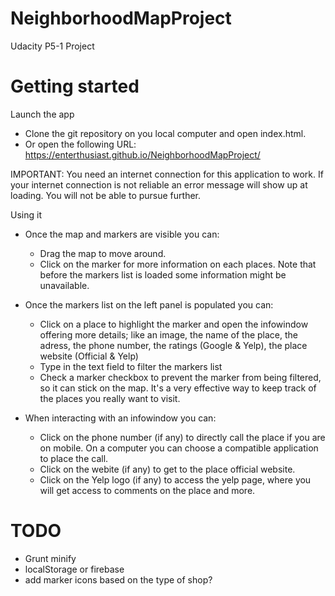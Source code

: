 # NeighborhoodMapProject
Udacity P5-1 Project

Getting started
===============

Launch the app
- Clone the git repository on you local computer and open index.html.
- Or open the following URL: https://enterthusiast.github.io/NeighborhoodMapProject/

IMPORTANT: You need an internet connection for this application to work.
If your internet connection is not reliable an error message will show up at loading.
You will not be able to pursue further.

Using it
- Once the map and markers are visible you can:
	- Drag the map to move around.
	- Click on the marker for more information on each places. Note that before the markers list is loaded some information might be unavailable.

- Once the markers list on the left panel is populated you can:
	- Click on a place to highlight the marker and open the infowindow offering more details; like an image, the name of the place, the adress, the phone number, the ratings (Google & Yelp), the place website (Official & Yelp)
	- Type in the text field to filter the markers list
	- Check a marker checkbox to prevent the marker from being filtered, so it can stick on the map. It's a very effective way to keep track of the places you really want to visit.

- When interacting with an infowindow you can:
	- Click on the phone number (if any) to directly call the place if you are on mobile. On a computer you can choose a compatible application to place the call.
	- Click on the webite (if any) to get to the place official website.
	- Click on the Yelp logo (if any) to access the yelp page, where you will get access to comments on the place and more.

TODO
====

- Grunt minify
- localStorage or firebase
- add marker icons based on the type of shop?